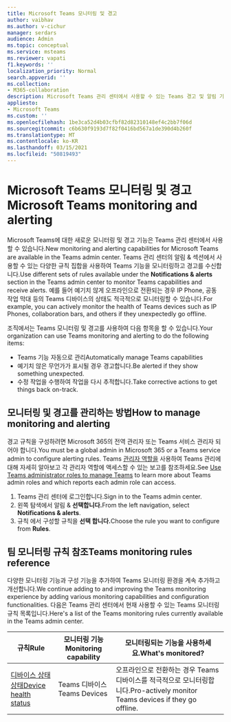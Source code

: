 ```yaml
---
title: Microsoft Teams 모니터링 및 경고
author: vaibhav
ms.author: v-cichur
manager: serdars
audience: Admin
ms.topic: conceptual
ms.service: msteams
ms.reviewer: vapati
f1.keywords: ''
localization_priority: Normal
search.appverid: ''
ms.collection:
- M365-collaboration
description: Microsoft Teams 관리 센터에서 사용할 수 있는 Teams 경고 및 알림 기능에 대해 자세히 알아보습니다.
appliesto:
- Microsoft Teams
ms.custom: ''
ms.openlocfilehash: 1be3ca52d4b03cfbf82d82310148ef4c2bb7f06d
ms.sourcegitcommit: c6b630f9193d7f82f0416bd567a1de390d4b260f
ms.translationtype: MT
ms.contentlocale: ko-KR
ms.lasthandoff: 03/15/2021
ms.locfileid: "50819493"
---
```

# <a name="microsoft-teams-monitoring-and-alerting"></a><span data-ttu-id="595dc-103">Microsoft Teams 모니터링 및 경고</span><span class="sxs-lookup"><span data-stu-id="595dc-103">Microsoft Teams monitoring and alerting</span></span>

<span data-ttu-id="595dc-104">Microsoft Teams에 대한 새로운 모니터링 및 경고 기능은 Teams 관리 센터에서 사용할 수 있습니다.</span><span class="sxs-lookup"><span data-stu-id="595dc-104">New monitoring and alerting capabilities for Microsoft Teams are available in the Teams admin center.</span></span> <span data-ttu-id="595dc-105">Teams 관리 센터의 알림  & 섹션에서 사용할 수 있는 다양한 규칙 집합을 사용하여 Teams 기능을 모니터링하고 경고를 수신합니다.</span><span class="sxs-lookup"><span data-stu-id="595dc-105">Use different sets of rules available under the **Notifications & alerts** section in the Teams admin center to monitor Teams capabilities and receive alerts.</span></span> <span data-ttu-id="595dc-106">예를 들어 예기치 않게 오프라인으로 전환되는 경우 IP Phone, 공동 작업 막대 등의 Teams 디바이스의 상태도 적극적으로 모니터링할 수 있습니다.</span><span class="sxs-lookup"><span data-stu-id="595dc-106">For example, you can actively monitor the health of Teams devices such as IP Phones, collaboration bars, and others if they unexpectedly go offline.</span></span>  

<span data-ttu-id="595dc-107">조직에서는 Teams 모니터링 및 경고를 사용하여 다음 항목을 할 수 있습니다.</span><span class="sxs-lookup"><span data-stu-id="595dc-107">Your organization can use Teams monitoring and alerting to do the following items:</span></span>

- <span data-ttu-id="595dc-108">Teams 기능 자동으로 관리</span><span class="sxs-lookup"><span data-stu-id="595dc-108">Automatically manage Teams capabilities</span></span>
- <span data-ttu-id="595dc-109">예기치 않은 무언가가 표시될 경우 경고합니다.</span><span class="sxs-lookup"><span data-stu-id="595dc-109">Be alerted if they show something unexpected.</span></span>
- <span data-ttu-id="595dc-110">수정 작업을 수행하여 작업을 다시 추적합니다.</span><span class="sxs-lookup"><span data-stu-id="595dc-110">Take corrective actions to get things back on-track.</span></span>

## <a name="how-to-manage-monitoring-and-alerting"></a><span data-ttu-id="595dc-111">모니터링 및 경고를 관리하는 방법</span><span class="sxs-lookup"><span data-stu-id="595dc-111">How to manage monitoring and alerting</span></span>

 <span data-ttu-id="595dc-112">경고 규칙을 구성하려면 Microsoft 365의 전역 관리자 또는 Teams 서비스 관리자 되어야 합니다.</span><span class="sxs-lookup"><span data-stu-id="595dc-112">You must be a global admin in Microsoft 365 or a Teams service admin to configure alerting rules.</span></span> <span data-ttu-id="595dc-113">Teams [관리자 역할을](../using-admin-roles.md) 사용하여 Teams 관리에 대해 자세히 알아보고 각 관리자 역할에 액세스할 수 있는 보고를 참조하세요.</span><span class="sxs-lookup"><span data-stu-id="595dc-113">See [Use Teams administrator roles to manage Teams](../using-admin-roles.md) to learn more about Teams admin roles and which reports each admin role can access.</span></span>

1. <span data-ttu-id="595dc-114">Teams 관리 센터에 로그인합니다.</span><span class="sxs-lookup"><span data-stu-id="595dc-114">Sign in to the Teams admin center.</span></span>
2. <span data-ttu-id="595dc-115">왼쪽 탐색에서 알림 & **선택합니다.**</span><span class="sxs-lookup"><span data-stu-id="595dc-115">From the left navigation, select **Notifications & alerts**.</span></span>
3. <span data-ttu-id="595dc-116">규칙 에서 구성할 규칙을 **선택 합니다.**</span><span class="sxs-lookup"><span data-stu-id="595dc-116">Choose the rule you want to configure from **Rules**.</span></span>

## <a name="teams-monitoring-rules-reference"></a><span data-ttu-id="595dc-117">팀 모니터링 규칙 참조</span><span class="sxs-lookup"><span data-stu-id="595dc-117">Teams monitoring rules reference</span></span>

<span data-ttu-id="595dc-118">다양한 모니터링 기능과 구성 기능을 추가하여 Teams 모니터링 환경을 계속 추가하고 개선합니다.</span><span class="sxs-lookup"><span data-stu-id="595dc-118">We continue adding to and improving the Teams monitoring experience by adding various monitoring capabilities and configuration functionalities.</span></span> <span data-ttu-id="595dc-119">다음은 Teams 관리 센터에서 현재 사용할 수 있는 Teams 모니터링 규칙 목록입니다.</span><span class="sxs-lookup"><span data-stu-id="595dc-119">Here's a list of the Teams monitoring rules currently available in the Teams admin center.</span></span>


|<span data-ttu-id="595dc-120">규칙</span><span class="sxs-lookup"><span data-stu-id="595dc-120">Rule</span></span>  |<span data-ttu-id="595dc-121">모니터링 기능</span><span class="sxs-lookup"><span data-stu-id="595dc-121">Monitoring capability</span></span>|<span data-ttu-id="595dc-122">모니터링되는 기능을 사용하세요.</span><span class="sxs-lookup"><span data-stu-id="595dc-122">What's monitored?</span></span> |
|---------|---------|---------|
|[<span data-ttu-id="595dc-123">디바이스 상태 상태</span><span class="sxs-lookup"><span data-stu-id="595dc-123">Device health status</span></span>](device-health-status.md)  |<span data-ttu-id="595dc-124">Teams 디바이스</span><span class="sxs-lookup"><span data-stu-id="595dc-124">Teams Devices</span></span> | <span data-ttu-id="595dc-125">오프라인으로 전환하는 경우 Teams 디바이스를 적극적으로 모니터링합니다.</span><span class="sxs-lookup"><span data-stu-id="595dc-125">Pro-actively monitor Teams devices if they go offline.</span></span>|
